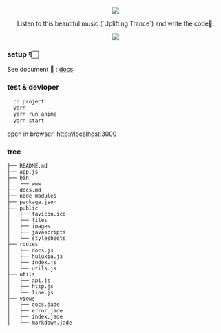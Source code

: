 <p align="center">
  <img src="https://img.icons8.com/dusk/64/000000/aquarium.png">
</p>

<p align="center">
  Listen to this beautiful music (`Uplifting Trance`) and write the code💛.
</p>

<p align="center">
  <img src="https://i.loli.net/2019/04/20/5cbab6216ee73.png">
</p>

### setup 👇🏻

See document 🚥 : [docs](docs.md)

### test & devloper

```bash
  cd project
  yarn
  yarn run anime
  yarn start
```

open in browser: http://localhost:3000

### tree
```console
├── README.md
├── app.js
├── bin
│   └── www
├── docs.md
├── node_modules
├── package.json
├── public
│   ├── favicon.ico
│   ├── files
│   ├── images
│   ├── javascripts
│   └── stylesheets
├── routes
│   ├── docs.js
│   ├── huluxia.js
│   ├── index.js
│   └── utils.js
├── utils
│   ├── api.js
│   ├── http.js
│   └── line.js
├── views
│   ├── docs.jade
│   ├── error.jade
│   ├── index.jade
│   └── markdown.jade
```